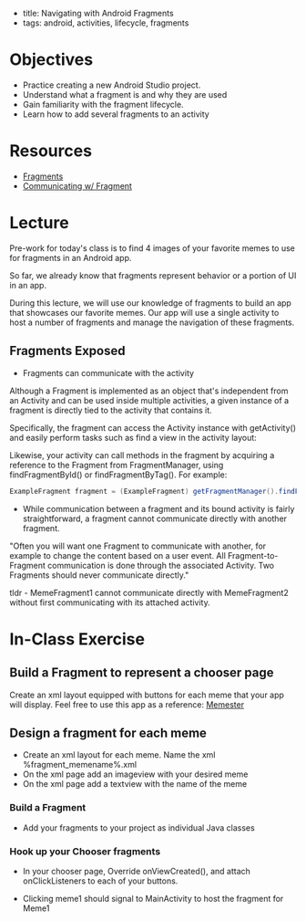 - title: Navigating with Android Fragments
- tags: android, activities, lifecycle, fragments

# Objectives

- Practice creating a new Android Studio project.
- Understand what a fragment is and why they are used
- Gain familiarity with the fragment lifecycle.
- Learn how to add several fragments to an activity

# Resources

- [Fragments](https://developer.android.com/guide/components/fragments.html)
- [Communicating w/ Fragment](https://developer.android.com/training/basics/fragments/communicating.html)

# Lecture
Pre-work for today's class is to find 4 images of your favorite memes to use for fragments in an Android app.

So far, we already know that fragments represent behavior or a portion of UI in an app.

During this lecture, we will use our knowledge of fragments to build an app that showcases our favorite memes. Our app will use a single activity to host a number of fragments and manage the navigation of these fragments.


## Fragments Exposed

- Fragments can communicate with the activity

Although a Fragment is implemented as an object that's independent from an Activity and can be used inside multiple activities, a given instance of a fragment is directly tied to the activity that contains it.

Specifically, the fragment can access the Activity instance with getActivity() and easily perform tasks such as find a view in the activity layout:

Likewise, your activity can call methods in the fragment by acquiring a reference to the Fragment from FragmentManager, using findFragmentById() or findFragmentByTag(). For example:

```java
ExampleFragment fragment = (ExampleFragment) getFragmentManager().findFragmentById(R.id.example_fragment);
```

- While communication between a fragment and its bound activity is fairly straightforward, a fragment cannot communicate directly with another fragment.

"Often you will want one Fragment to communicate with another, for example to change the content based on a user event. All Fragment-to-Fragment communication is done through the associated Activity. Two Fragments should never communicate directly."

tldr - MemeFragment1 cannot communicate directly with MemeFragment2 without first communicating with its attached activity.


# In-Class Exercise

## Build a Fragment to represent a chooser page
Create an xml layout equipped with buttons for each meme that your app will display. Feel free to use this app as a reference: [Memester](https://github.com/abassawo/Memester)


## Design a fragment for each meme
- Create an xml layout for each meme. Name the xml %fragment_memename%.xml
- On the xml page add an imageview with your desired meme
- On the xml page add a textview with the name of the meme

### Build a Fragment
- Add your fragments to your project as individual Java classes


### Hook up your Chooser fragments
- In your chooser page, Override onViewCreated(), and attach onClickListeners to each of your buttons.

- Clicking meme1 should signal to MainActivity to host the fragment for Meme1
